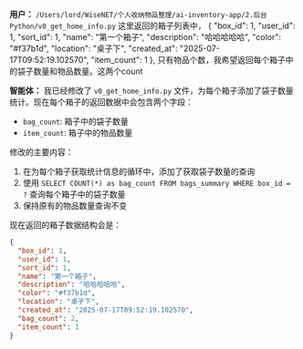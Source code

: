 **用户：** `/Users/lord/WiseNET/个人收纳物品整理/ai-inventory-app/2.后台Python/v0_get_home_info.py`  这里返回的箱子列表中， 
       { 
         "box_id": 1, 
         "user_id": 1, 
         "sort_id": 1, 
         "name": "第一个箱子", 
         "description": "哈哈哈哈哈", 
         "color": "#f37b1d", 
         "location": "桌子下", 
         "created_at": "2025-07-17T09:52:19.102570", 
         "item_count": 1 
       }, 
 只有物品个数，我希望返回每个箱子中的袋子数量和物品数量。这两个count

**智能体：** 我已经修改了 `v0_get_home_info.py` 文件，为每个箱子添加了袋子数量统计。现在每个箱子的返回数据中会包含两个字段：

- `bag_count`: 箱子中的袋子数量
- `item_count`: 箱子中的物品数量

修改的主要内容：
1. 在为每个箱子获取统计信息的循环中，添加了获取袋子数量的查询
2. 使用 `SELECT COUNT(*) as bag_count FROM bags_summary WHERE box_id = ?` 查询每个箱子中的袋子数量
3. 保持原有的物品数量查询不变

现在返回的箱子数据结构会是：
```json
{
  "box_id": 1,
  "user_id": 1,
  "sort_id": 1,
  "name": "第一个箱子",
  "description": "哈哈哈哈哈",
  "color": "#f37b1d",
  "location": "桌子下",
  "created_at": "2025-07-17T09:52:19.102570",
  "bag_count": 2,
  "item_count": 1
}
```